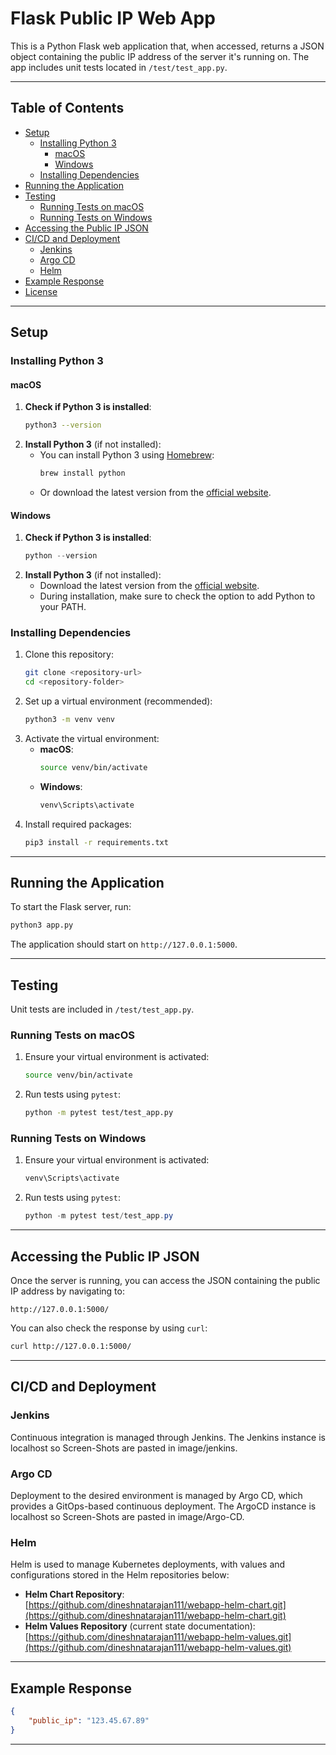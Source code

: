 # Flask Public IP Web App

This is a Python Flask web application that, when accessed, returns a JSON object containing the public IP address of the server it's running on. The app includes unit tests located in `/test/test_app.py`.

---

## Table of Contents
- [Setup](#setup)
  - [Installing Python 3](#installing-python-3)
    - [macOS](#macos)
    - [Windows](#windows)
  - [Installing Dependencies](#installing-dependencies)
- [Running the Application](#running-the-application)
- [Testing](#testing)
  - [Running Tests on macOS](#running-tests-on-macos)
  - [Running Tests on Windows](#running-tests-on-windows)
- [Accessing the Public IP JSON](#accessing-the-public-ip-json)
- [CI/CD and Deployment](#ci-cd-and-deployment)
  - [Jenkins](#jenkins)
  - [Argo CD](#argo-cd)
  - [Helm](#helm)
- [Example Response](#example-response)
- [License](#license)

---

## Setup

### Installing Python 3

#### macOS
1. **Check if Python 3 is installed**:  
   ```bash
   python3 --version
   ```
2. **Install Python 3** (if not installed):
   - You can install Python 3 using [Homebrew](https://brew.sh/):
     ```bash
     brew install python
     ```
   - Or download the latest version from the [official website](https://www.python.org/downloads/).

#### Windows
1. **Check if Python 3 is installed**:  
   ```powershell
   python --version
   ```
2. **Install Python 3** (if not installed):
   - Download the latest version from the [official website](https://www.python.org/downloads/).
   - During installation, make sure to check the option to add Python to your PATH.

### Installing Dependencies
1. Clone this repository:
   ```bash
   git clone <repository-url>
   cd <repository-folder>
   ```
2. Set up a virtual environment (recommended):
   ```bash
   python3 -m venv venv
   ```
3. Activate the virtual environment:
   - **macOS**:
     ```bash
     source venv/bin/activate
     ```
   - **Windows**:
     ```powershell
     venv\Scripts\activate
     ```
4. Install required packages:
   ```bash
   pip3 install -r requirements.txt
   ```

---

## Running the Application

To start the Flask server, run:
```bash
python3 app.py
```
The application should start on `http://127.0.0.1:5000`.

---

## Testing

Unit tests are included in `/test/test_app.py`.

### Running Tests on macOS
1. Ensure your virtual environment is activated:
   ```bash
   source venv/bin/activate
   ```
2. Run tests using `pytest`:
   ```bash
   python -m pytest test/test_app.py
   ```

### Running Tests on Windows
1. Ensure your virtual environment is activated:
   ```powershell
   venv\Scripts\activate
   ```
2. Run tests using `pytest`:
   ```powershell
   python -m pytest test/test_app.py
   ```

---

## Accessing the Public IP JSON

Once the server is running, you can access the JSON containing the public IP address by navigating to:
```plaintext
http://127.0.0.1:5000/
```

You can also check the response by using `curl`:
```bash
curl http://127.0.0.1:5000/
```

---

## CI/CD and Deployment

### Jenkins
Continuous integration is managed through Jenkins. The Jenkins instance is localhost so Screen-Shots are pasted in image/jenkins.

### Argo CD
Deployment to the desired environment is managed by Argo CD, which provides a GitOps-based continuous deployment. The ArgoCD instance is localhost so Screen-Shots are pasted in image/Argo-CD.

### Helm
Helm is used to manage Kubernetes deployments, with values and configurations stored in the Helm repositories below:
- **Helm Chart Repository**: [https://github.com/dineshnatarajan111/webapp-helm-chart.git](https://github.com/dineshnatarajan111/webapp-helm-chart.git)
- **Helm Values Repository** (current state documentation): [https://github.com/dineshnatarajan111/webapp-helm-values.git](https://github.com/dineshnatarajan111/webapp-helm-values.git)

---

## Example Response
```json
{
    "public_ip": "123.45.67.89"
}
```

---